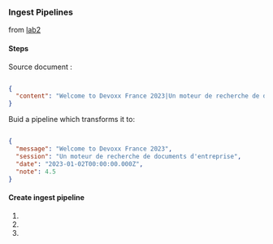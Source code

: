 ### Ingest Pipelines

from [lab2](https://github.com/dadoonet/DevoxxFR-2023/blob/main/labs/lab2.md)

#### Steps

Source document :

```json

{
  "content": "Welcome to Devoxx France 2023|Un moteur de recherche de documents d'entreprise|2023-04-12|4.5"
}

```

Buid a pipeline which transforms it to:

```json

{
  "message": "Welcome to Devoxx France 2023",
  "session": "Un moteur de recherche de documents d'entreprise",
  "date": "2023-01-02T00:00:00.000Z",
  "note": 4.5
}

```

#### Create ingest pipeline

1. 
2. 
3. 
